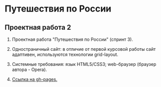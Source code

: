 # Путешествия по России

## Проектная работа 2

1. Проектная работа "Путешествия по России" (спринт 3).

2. Одностраничный сайт: в отличие от первой курсовой работы сайт адаптивен, используются технологии grid-layout.

3. Системные требования: язык HTML5/CSS3; web-браузер (браузер автора - Opera).

4. [Ссылка на gh-pages.](https://antoshkow.github.io/russian-travel/ "Ссылка на gh-pages.")
